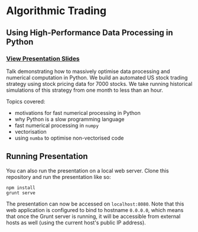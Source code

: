 # Algorithmic Trading
## Using High-Performance Data Processing in Python

### [View Presentation Slides](http://donaldwhyte.github.io/algorithmic-trading-using-high-perf-data-processing-in-python)

Talk demonstrating how to massively optimise data processing and numerical computation in Python. We build an automated US stock trading strategy using stock pricing data for 7000 stocks. We take running historical simulations of this strategy from one month to less than an hour.

Topics covered:

* motivations for fast numerical processing in Python
* why Python is a slow programming language
* fast numerical processing in `numpy`
* vectorisation
* using `numba` to optimise non-vectorised code

## Running Presentation

You can also run the presentation on a local web server. Clone this repository and run the presentation like so:

```
npm install
grunt serve
```

The presentation can now be accessed on `localhost:8080`. Note that this web application is configured to bind to hostname `0.0.0.0`, which means that once the Grunt server is running, it will be accessible from external hosts as well (using the current host's public IP address).

